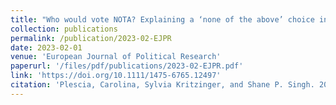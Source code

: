 ```yaml
---
title: "Who would vote NOTA? Explaining a ‘none of the above’ choice in eight countries"
collection: publications
permalink: /publication/2023-02-EJPR
date: 2023-02-01
venue: 'European Journal of Political Research'
paperurl: '/files/pdf/publications/2023-02-EJPR.pdf'
link: 'https://doi.org/10.1111/1475-6765.12497'
citation: 'Plescia, Carolina, Sylvia Kritzinger, and Shane P. Singh. 2023. &quot;Who Would Vote NOTA? Explaining a ‘none of the Above’ Choice in Eight Countries.&quot; <i>European Journal of Political Research</i> 62:1, 118–34. doi.org/10.1111/1475-6765.12497.'
---
```


